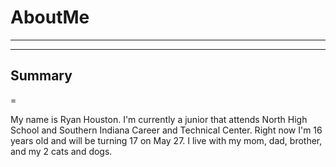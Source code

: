 # AboutMe
---
---
## Summary
=

My name is Ryan Houston. I'm currently a junior that attends North High School and Southern Indiana Career and Technical Center. Right now I'm 16 years old and will be turning 17 on May 27. I live with my mom, dad, brother, and my 2 cats and dogs.
